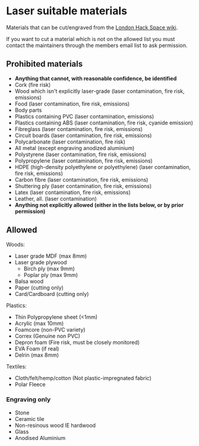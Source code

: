# Laser suitable materials

Materials that can be cut/engraved from the [London Hack Space wiki](https://wiki.london.hackspace.org.uk/view/Silvertail_A0_Laser_Cutter#Allowed).

If you want to cut a material which is not on the allowed list you must contact the maintainers through the members email list to ask permission.

## Prohibited materials

- **Anything that cannot, with reasonable confidence, be identified**
- Cork (fire risk)
- Wood which isn't explicitly laser-grade (laser contamination, fire risk, emissions)
- Food (laser contamination, fire risk, emissions)
- Body parts
- Plastics containing PVC (laser contamination, emissions)
- Plastics containing ABS (laser contamination, fire risk, cyanide emission)
- Fibreglass (laser contamination, fire risk, emissions)
- Circuit boards (laser contamination, fire risk, emissions)
- Polycarbonate (laser contamination, fire risk)
- All metal (except engraving anodized aluminium)
- Polystyrene (laser contamination, fire risk, emissions)
- Polypropylene (laser contamination, fire risk, emissions)
- HDPE (high-density polyethylene or polyethylene) (laser contamination, fire risk, emissions)
- Carbon fibre (laser contamination, fire risk, emissions)
- Shuttering ply (laser contamination, fire risk, emissions)
- Latex (laser contamination, fire risk, emissions)
- Leather, all. (laser contamination)
- **Anything not explicitly allowed (either in the lists below, or by prior permission)**

## Allowed

Woods:

- Laser grade MDF (max 8mm)
- Laser grade plywood
    - Birch ply (max 9mm)
    - Poplar ply (max 9mm)
- Balsa wood
- Paper (cutting only)
- Card/Cardboard (cutting only)
 
Plastics:

- Thin Polypropylene sheet (<1mm)
- Acrylic (max 10mm)
- Foamcore (non-PVC variety)
- Correx (Genuine non PVC)
- Depron foam (Fire risk, must be closely monitored)
- EVA Foam (if real)
- Delrin (max 8mm)
 
Textiles:

- Cloth/felt/hemp/cotton (Not plastic-impregnated fabric)
- Polar Fleece
 
### Engraving only

- Stone
- Ceramic tile
- Non-resinous wood IE hardwood
- Glass
- Anodised Aluminium
